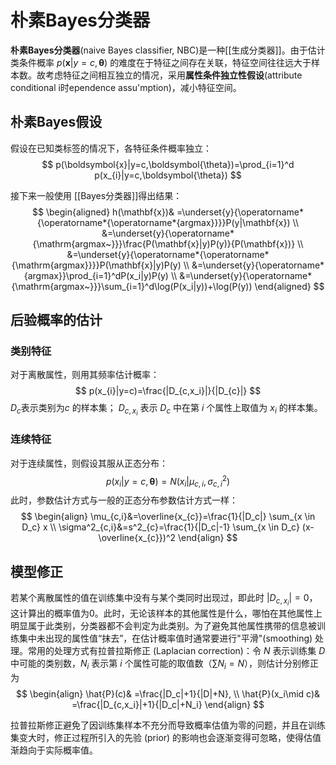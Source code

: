 # 朴素Bayes分类器

**朴素Bayes分类器**(naive Bayes classifier, NBC)是一种[[生成分类器]]。由于估计类条件概率 $p(\boldsymbol{x}|y=c,\boldsymbol{\theta})$ 的难度在于特征之间存在关联，特征空间往往远大于样本数。故考虑特征之间相互独立的情况，采用**属性条件独立性假设**(attribute conditional i时ependence assu'mption)，减小特征空间。

## 朴素Bayes假设

假设在已知类标签的情况下，各特征条件概率独立：
$$ p(\boldsymbol{x}|y=c,\boldsymbol{\theta})=\prod_{i=1}^d p(x_{i}|y=c,\boldsymbol{\theta}) $$

接下来一般使用 [[Bayes分类器]]得出结果：
$$ 
\begin{aligned}
h(\mathbf{x})& =\underset{y}{\operatorname*{\operatorname*{\operatorname*{argmax}}}}P(y|\mathbf{x})  \\
&=\underset{y}{\operatorname*{\mathrm{argmax~}}}\frac{P(\mathbf{x}|y)P(y)}{P(\mathbf{x})} \\
&=\underset{y}{\operatorname*{\operatorname*{\mathrm{argmax}}}}P(\mathbf{x}|y)P(y) \\
&=\underset{y}{\operatorname*{argmax}}\prod_{i=1}^dP(x_i|y)P(y) \\
&=\underset{y}{\operatorname*{\mathrm{argmax~}}}\sum_{i=1}^d\log(P(x_i|y))+\log(P(y))
\end{aligned} 
$$

## 后验概率的估计

### 类别特征


对于离散属性，则用其频率估计概率：
$$ p(x_{i}|y=c)=\frac{|D_{c,x_i}|}{|D_{c}|} $$
$D_c$表示类别为$c$ 的样本集； $D_{c,x_i}$ 表示 $D_c$ 中在第 $i$ 个属性上取值为 $x_i$ 的样本集。

### 连续特征

对于连续属性，则假设其服从正态分布：
$$ p(x_{i}|y=c,\boldsymbol{\theta})=N(x_{i}|\mu_{c,i},\sigma^2_{c,i})$$
此时，参数估计方式与一般的正态分布参数估计方式一样：
$$ \begin{align}
\mu_{c,i}&=\overline{x_{c}}=\frac{1}{|D_c|} \sum_{x \in D_c} x \\
\sigma^2_{c,i}&=s^2_{c}=\frac{1}{|D_c|-1} \sum_{x \in D_c} (x-\overline{x_{c}})^2
\end{align} $$

## 模型修正

若某个离散属性的值在训练集中没有与某个类同时出现过，即此时 $|D_{c,x_i}|=0$，这计算出的概率值为$0$。此时，无论该样本的其他属性是什么，哪怕在其他属性上明显属于此类别，分类器都不会判定为此类别。为了避免其他属性携带的信息被训练集中未出现的属性值“抹去”，在估计概率值时通常要进行"平滑"(smoothing) 处理。常用的处理方式有拉普拉斯修正 (Laplacian correction)：令 $N$ 表示训练集 $D$ 中可能的类别数，$N_{i}$ 表示第 $i$ 个属性可能的取值数（$\sum N_i=N$），则估计分别修正为
$$ \begin{align}
\hat{P}(c)& =\frac{|D_c|+1}{|D|+N},  \\
\hat{P}(x_i\mid c)& =\frac{|D_{c,x_i}|+1}{|D_c|+N_i} 
\end{align} $$

拉普拉斯修正避免了因训练集样本不充分而导致概率估值为零的问题，并且在训练集变大时，修正过程所引入的先验 (prior) 的影响也会逐渐变得可忽略，使得估值渐趋向于实际概率值。

